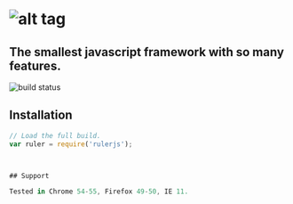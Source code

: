 # ![alt tag](https://raw.githubusercontent.com/hajjiTarik/rulerJs/master/img/RULER.png)

## The smallest javascript framework with so many features.

![build status](https://travis-ci.org/hajjiTarik/rulerJs.svg?branch=master)

## Installation

```js
// Load the full build.
var ruler = require('rulerjs');



## Support

Tested in Chrome 54-55, Firefox 49-50, IE 11.
